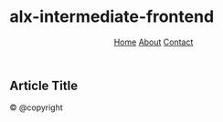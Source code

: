# alx-intermediate-frontend
<!DOCTYPE html>
<html>
  <head>
  </head>
  <body>
    <header>
      <nav>
        <a href="#home">Home</a>
        <a href="#about">About</a>
        <a href="#contact">Contact</a>
      </nav>
    </header>
    <main>
      <article>
        <h1>Article Title</h1>
        <section>
          <!-- Content goes here -->
        </section>
      </article>
    </main>
    <footer>
      &copy; @copyright
    </footer>
  </body>
</html>
